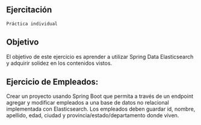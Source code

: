 ## Ejercitación
    Práctica individual
## Objetivo
El objetivo de este ejercicio es aprender a utilizar Spring Data Elasticsearch y adquirir solidez en los contenidos vistos.


## Ejercicio de Empleados:
Crear un proyecto usando Spring Boot que permita a través de un endpoint agregar y modificar empleados a una base de datos no relacional implementada con Elasticsearch. Los empleados deben guardar id, nombre, apellido, edad, ciudad y provincia/estado/departamento donde viven. 